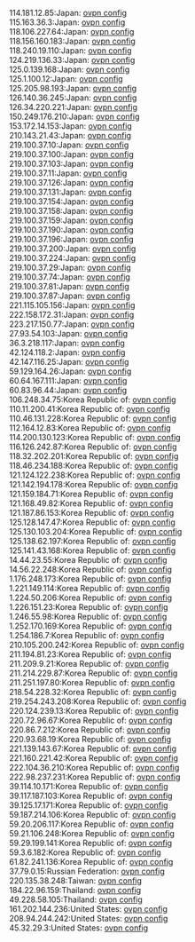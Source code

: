 114.181.12.85:Japan: [ovpn config](vpn/114_181_12_85.ovpn)  
115.163.36.3:Japan: [ovpn config](vpn/115_163_36_3.ovpn)  
118.106.227.64:Japan: [ovpn config](vpn/118_106_227_64.ovpn)  
118.156.160.183:Japan: [ovpn config](vpn/118_156_160_183.ovpn)  
118.240.19.110:Japan: [ovpn config](vpn/118_240_19_110.ovpn)  
124.219.136.33:Japan: [ovpn config](vpn/124_219_136_33.ovpn)  
125.0.139.168:Japan: [ovpn config](vpn/125_0_139_168.ovpn)  
125.1.100.12:Japan: [ovpn config](vpn/125_1_100_12.ovpn)  
125.205.98.193:Japan: [ovpn config](vpn/125_205_98_193.ovpn)  
126.140.36.245:Japan: [ovpn config](vpn/126_140_36_245.ovpn)  
126.34.220.221:Japan: [ovpn config](vpn/126_34_220_221.ovpn)  
150.249.176.210:Japan: [ovpn config](vpn/150_249_176_210.ovpn)  
153.172.14.153:Japan: [ovpn config](vpn/153_172_14_153.ovpn)  
210.143.21.43:Japan: [ovpn config](vpn/210_143_21_43.ovpn)  
219.100.37.10:Japan: [ovpn config](vpn/219_100_37_10.ovpn)  
219.100.37.100:Japan: [ovpn config](vpn/219_100_37_100.ovpn)  
219.100.37.103:Japan: [ovpn config](vpn/219_100_37_103.ovpn)  
219.100.37.11:Japan: [ovpn config](vpn/219_100_37_11.ovpn)  
219.100.37.126:Japan: [ovpn config](vpn/219_100_37_126.ovpn)  
219.100.37.131:Japan: [ovpn config](vpn/219_100_37_131.ovpn)  
219.100.37.154:Japan: [ovpn config](vpn/219_100_37_154.ovpn)  
219.100.37.158:Japan: [ovpn config](vpn/219_100_37_158.ovpn)  
219.100.37.159:Japan: [ovpn config](vpn/219_100_37_159.ovpn)  
219.100.37.190:Japan: [ovpn config](vpn/219_100_37_190.ovpn)  
219.100.37.196:Japan: [ovpn config](vpn/219_100_37_196.ovpn)  
219.100.37.200:Japan: [ovpn config](vpn/219_100_37_200.ovpn)  
219.100.37.224:Japan: [ovpn config](vpn/219_100_37_224.ovpn)  
219.100.37.29:Japan: [ovpn config](vpn/219_100_37_29.ovpn)  
219.100.37.74:Japan: [ovpn config](vpn/219_100_37_74.ovpn)  
219.100.37.81:Japan: [ovpn config](vpn/219_100_37_81.ovpn)  
219.100.37.87:Japan: [ovpn config](vpn/219_100_37_87.ovpn)  
221.115.105.156:Japan: [ovpn config](vpn/221_115_105_156.ovpn)  
222.158.172.31:Japan: [ovpn config](vpn/222_158_172_31.ovpn)  
223.217.150.77:Japan: [ovpn config](vpn/223_217_150_77.ovpn)  
27.93.54.103:Japan: [ovpn config](vpn/27_93_54_103.ovpn)  
36.3.218.117:Japan: [ovpn config](vpn/36_3_218_117.ovpn)  
42.124.118.2:Japan: [ovpn config](vpn/42_124_118_2.ovpn)  
42.147.116.25:Japan: [ovpn config](vpn/42_147_116_25.ovpn)  
59.129.164.26:Japan: [ovpn config](vpn/59_129_164_26.ovpn)  
60.64.167.111:Japan: [ovpn config](vpn/60_64_167_111.ovpn)  
60.83.96.44:Japan: [ovpn config](vpn/60_83_96_44.ovpn)  
106.248.34.75:Korea Republic of: [ovpn config](vpn/106_248_34_75.ovpn)  
110.11.200.41:Korea Republic of: [ovpn config](vpn/110_11_200_41.ovpn)  
110.46.131.228:Korea Republic of: [ovpn config](vpn/110_46_131_228.ovpn)  
112.164.12.83:Korea Republic of: [ovpn config](vpn/112_164_12_83.ovpn)  
114.200.130.123:Korea Republic of: [ovpn config](vpn/114_200_130_123.ovpn)  
116.126.242.87:Korea Republic of: [ovpn config](vpn/116_126_242_87.ovpn)  
118.32.202.201:Korea Republic of: [ovpn config](vpn/118_32_202_201.ovpn)  
118.46.234.188:Korea Republic of: [ovpn config](vpn/118_46_234_188.ovpn)  
121.124.122.238:Korea Republic of: [ovpn config](vpn/121_124_122_238.ovpn)  
121.142.194.178:Korea Republic of: [ovpn config](vpn/121_142_194_178.ovpn)  
121.159.184.71:Korea Republic of: [ovpn config](vpn/121_159_184_71.ovpn)  
121.168.49.82:Korea Republic of: [ovpn config](vpn/121_168_49_82.ovpn)  
121.187.86.153:Korea Republic of: [ovpn config](vpn/121_187_86_153.ovpn)  
125.128.147.47:Korea Republic of: [ovpn config](vpn/125_128_147_47.ovpn)  
125.130.103.204:Korea Republic of: [ovpn config](vpn/125_130_103_204.ovpn)  
125.138.62.197:Korea Republic of: [ovpn config](vpn/125_138_62_197.ovpn)  
125.141.43.168:Korea Republic of: [ovpn config](vpn/125_141_43_168.ovpn)  
14.44.23.55:Korea Republic of: [ovpn config](vpn/14_44_23_55.ovpn)  
14.56.22.248:Korea Republic of: [ovpn config](vpn/14_56_22_248.ovpn)  
1.176.248.173:Korea Republic of: [ovpn config](vpn/1_176_248_173.ovpn)  
1.221.149.114:Korea Republic of: [ovpn config](vpn/1_221_149_114.ovpn)  
1.224.50.206:Korea Republic of: [ovpn config](vpn/1_224_50_206.ovpn)  
1.226.151.23:Korea Republic of: [ovpn config](vpn/1_226_151_23.ovpn)  
1.246.55.98:Korea Republic of: [ovpn config](vpn/1_246_55_98.ovpn)  
1.252.170.169:Korea Republic of: [ovpn config](vpn/1_252_170_169.ovpn)  
1.254.186.7:Korea Republic of: [ovpn config](vpn/1_254_186_7.ovpn)  
210.105.200.242:Korea Republic of: [ovpn config](vpn/210_105_200_242.ovpn)  
211.194.81.23:Korea Republic of: [ovpn config](vpn/211_194_81_23.ovpn)  
211.209.9.21:Korea Republic of: [ovpn config](vpn/211_209_9_21.ovpn)  
211.214.229.87:Korea Republic of: [ovpn config](vpn/211_214_229_87.ovpn)  
211.251.197.80:Korea Republic of: [ovpn config](vpn/211_251_197_80.ovpn)  
218.54.228.32:Korea Republic of: [ovpn config](vpn/218_54_228_32.ovpn)  
219.254.243.208:Korea Republic of: [ovpn config](vpn/219_254_243_208.ovpn)  
220.124.239.13:Korea Republic of: [ovpn config](vpn/220_124_239_13.ovpn)  
220.72.96.67:Korea Republic of: [ovpn config](vpn/220_72_96_67.ovpn)  
220.86.7.212:Korea Republic of: [ovpn config](vpn/220_86_7_212.ovpn)  
220.93.68.19:Korea Republic of: [ovpn config](vpn/220_93_68_19.ovpn)  
221.139.143.67:Korea Republic of: [ovpn config](vpn/221_139_143_67.ovpn)  
221.160.221.42:Korea Republic of: [ovpn config](vpn/221_160_221_42.ovpn)  
222.104.36.210:Korea Republic of: [ovpn config](vpn/222_104_36_210.ovpn)  
222.98.237.231:Korea Republic of: [ovpn config](vpn/222_98_237_231.ovpn)  
39.114.10.171:Korea Republic of: [ovpn config](vpn/39_114_10_171.ovpn)  
39.117.187.103:Korea Republic of: [ovpn config](vpn/39_117_187_103.ovpn)  
39.125.17.171:Korea Republic of: [ovpn config](vpn/39_125_17_171.ovpn)  
59.187.214.106:Korea Republic of: [ovpn config](vpn/59_187_214_106.ovpn)  
59.20.206.117:Korea Republic of: [ovpn config](vpn/59_20_206_117.ovpn)  
59.21.106.248:Korea Republic of: [ovpn config](vpn/59_21_106_248.ovpn)  
59.29.199.141:Korea Republic of: [ovpn config](vpn/59_29_199_141.ovpn)  
59.3.6.182:Korea Republic of: [ovpn config](vpn/59_3_6_182.ovpn)  
61.82.241.136:Korea Republic of: [ovpn config](vpn/61_82_241_136.ovpn)  
37.79.0.15:Russian Federation: [ovpn config](vpn/37_79_0_15.ovpn)  
220.135.38.248:Taiwan: [ovpn config](vpn/220_135_38_248.ovpn)  
184.22.96.159:Thailand: [ovpn config](vpn/184_22_96_159.ovpn)  
49.228.58.105:Thailand: [ovpn config](vpn/49_228_58_105.ovpn)  
161.202.144.236:United States: [ovpn config](vpn/161_202_144_236.ovpn)  
208.94.244.242:United States: [ovpn config](vpn/208_94_244_242.ovpn)  
45.32.29.3:United States: [ovpn config](vpn/45_32_29_3.ovpn)  
